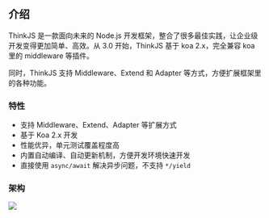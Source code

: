 ## 介绍

ThinkJS 是一款面向未来的 Node.js 开发框架，整合了很多最佳实践，让企业级开发变得更加简单、高效。从 3.0 开始，ThinkJS 基于 koa 2.x，完全兼容 koa 里的 middleware 等插件。

同时，ThinkJS 支持 Middleware、Extend 和 Adapter 等方式，方便扩展框架里的各种功能。

### 特性

* 支持 Middleware、Extend、Adapter 等扩展方式
* 基于 Koa 2.x 开发
* 性能优异，单元测试覆盖程度高
* 内置自动编译、自动更新机制，方便开发环境快速开发
* 直接使用 `async/await` 解决异步问题，不支持 `*/yield`

### 架构

[![](https://p5.ssl.qhimg.com/t0127dc46905fdcef9c.jpg)](https://p5.ssl.qhimg.com/t0127dc46905fdcef9c.jpg)

